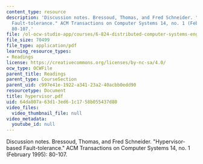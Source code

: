 ```yaml
---
content_type: resource
description: 'Discussion notes. Bressoud, Thomas, and Fred Schneider. "Hypervisor-based
  Fault-tolerance." ACM Transactions on Computer Systems 14, no. 1 (February 1995):
  80-107.'
file: /ol-ocw-studio-app/courses/6-824-distributed-computer-systems-engineering-spring-2006/64da807a63d13ed61c1758b055437d80_hypervisor.pdf
file_size: 70499
file_type: application/pdf
learning_resource_types:
- Readings
license: https://creativecommons.org/licenses/by-nc-sa/4.0/
ocw_type: OCWFile
parent_title: Readings
parent_type: CourseSection
parent_uid: c997e41e-1922-a341-23a2-40acbb0edd90
resourcetype: Document
title: hypervisor.pdf
uid: 64da807a-63d1-3ed6-1c17-58b055437d80
video_files:
  video_thumbnail_file: null
video_metadata:
  youtube_id: null
---
```

Discussion notes. Bressoud, Thomas, and Fred Schneider. "Hypervisor-based Fault-tolerance." ACM Transactions on Computer Systems 14, no. 1 (February 1995): 80-107.